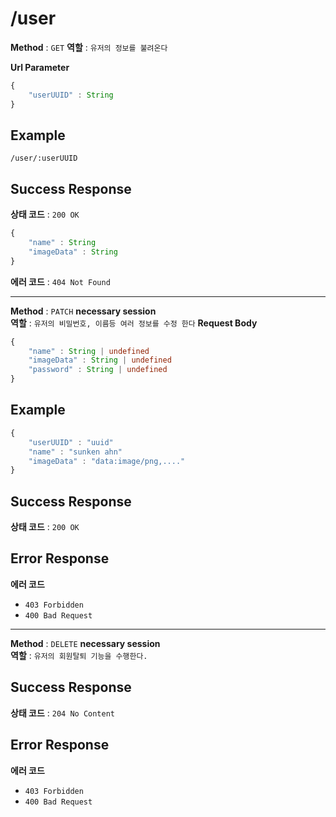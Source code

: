# /user


**Method** : `GET`
**역할** : `유저의 정보를 불려온다`

**Url Parameter**
``` typescript
{
    "userUUID" : String
}
```

## Example
```
/user/:userUUID
```

## Success Response
**상태 코드** : `200 OK`
``` typescript
{
    "name" : String
    "imageData" : String
}
```
**에러 코드** : `404 Not Found`

---

**Method** : `PATCH`
**necessary session**  
**역할** : `유저의 비밀번호, 이름등 여러 정보를 수정 한다`
**Request Body**
``` typescript
{
    "name" : String | undefined
    "imageData" : String | undefined
    "password" : String | undefined
}
```

## Example
``` typescript
{
    "userUUID" : "uuid"
    "name" : "sunken ahn"
    "imageData" : "data:image/png,...."
}
```

## Success Response
**상태 코드** : `200 OK`
## Error Response
**에러 코드**
- `403 Forbidden`
- `400 Bad Request`


---

**Method** : `DELETE`
**necessary session**  
**역할** : `유저의 회원탈퇴 기능을 수행한다.`


## Success Response
**상태 코드** : `204 No Content`
## Error Response
**에러 코드**
- `403 Forbidden`
- `400 Bad Request`


